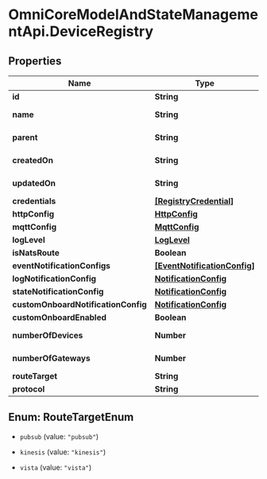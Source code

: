 # OmniCoreModelAndStateManagementApi.DeviceRegistry

## Properties

Name | Type | Description | Notes
------------ | ------------- | ------------- | -------------
**id** | **String** |  | 
**name** | **String** |  | [optional] [readonly] 
**parent** | **String** |  | [optional] [readonly] 
**createdOn** | **String** |  | [optional] [readonly] 
**updatedOn** | **String** |  | [optional] [readonly] 
**credentials** | [**[RegistryCredential]**](RegistryCredential.md) |  | [optional] 
**httpConfig** | [**HttpConfig**](HttpConfig.md) |  | [optional] 
**mqttConfig** | [**MqttConfig**](MqttConfig.md) |  | [optional] 
**logLevel** | [**LogLevel**](LogLevel.md) |  | [optional] 
**isNatsRoute** | **Boolean** |  | [optional] 
**eventNotificationConfigs** | [**[EventNotificationConfig]**](EventNotificationConfig.md) |  | [optional] 
**logNotificationConfig** | [**NotificationConfig**](NotificationConfig.md) |  | [optional] 
**stateNotificationConfig** | [**NotificationConfig**](NotificationConfig.md) |  | [optional] 
**customOnboardNotificationConfig** | [**NotificationConfig**](NotificationConfig.md) |  | [optional] 
**customOnboardEnabled** | **Boolean** |  | [optional] 
**numberOfDevices** | **Number** |  | [optional] [readonly] 
**numberOfGateways** | **Number** |  | [optional] [readonly] 
**routeTarget** | **String** |  | [optional] 
**protocol** | **String** |  | [optional] 



## Enum: RouteTargetEnum


* `pubsub` (value: `"pubsub"`)

* `kinesis` (value: `"kinesis"`)

* `vista` (value: `"vista"`)




